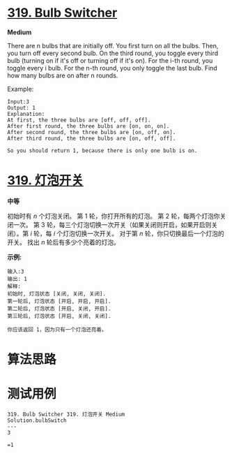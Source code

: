 # [319. Bulb Switcher][enTitle]

**Medium**

There are n bulbs that are initially off. You first turn on all the bulbs. Then, you turn off every second bulb. On the third round, you toggle every third bulb (turning on if it's off or turning off if it's on). For the i-th round, you toggle every i bulb. For the n-th round, you only toggle the last bulb. Find how many bulbs are on after n rounds.

Example:

```
Input:3
Output: 1 
Explanation: 
At first, the three bulbs are [off, off, off].
After first round, the three bulbs are [on, on, on].
After second round, the three bulbs are [on, off, on].
After third round, the three bulbs are [on, off, off]. 

So you should return 1, because there is only one bulb is on.

```


# [319. 灯泡开关][cnTitle]

**中等**

初始时有  *n* 个灯泡关闭。 第 1 轮，你打开所有的灯泡。 第 2 轮，每两个灯泡你关闭一次。 第 3 轮，每三个灯泡切换一次开关（如果关闭则开启，如果开启则关闭）。第  *i*  轮，每  *i* 个灯泡切换一次开关。 对于第  *n* 轮，你只切换最后一个灯泡的开关。 找出  *n* 轮后有多少个亮着的灯泡。

**示例:** 

```
输入:3
输出: 1 
解释: 
初始时, 灯泡状态 [关闭, 关闭, 关闭].
第一轮后, 灯泡状态 [开启, 开启, 开启].
第二轮后, 灯泡状态 [开启, 关闭, 开启].
第三轮后, 灯泡状态 [开启, 关闭, 关闭]. 

你应该返回 1，因为只有一个灯泡还亮着。

```




# 算法思路

# 测试用例
```
319. Bulb Switcher 319. 灯泡开关 Medium
Solution.bulbSwitch
---
3

=1
```

[enTitle]: https://leetcode.com/problems/bulb-switcher/
[cnTitle]: https://leetcode-cn.com/problems/bulb-switcher/
